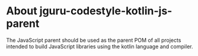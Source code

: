 # About jguru-codestyle-kotlin-js-parent

The JavaScript parent should be used as the parent POM of all projects intended
to build JavaScript libraries using the kotlin language and compiler.